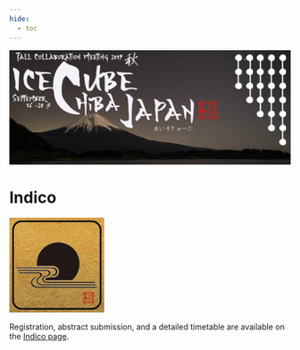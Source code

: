 ```yaml
---
hide:
  - toc
---
```


![2019 Fall Collaboration Meeting](titleNoren2C_new.jpg)

# Indico

![ ](indico.jpg)

Registration, abstract submission, and a detailed timetable are available on the [Indico page](https://events.icecube.wisc.edu/event/112/).
